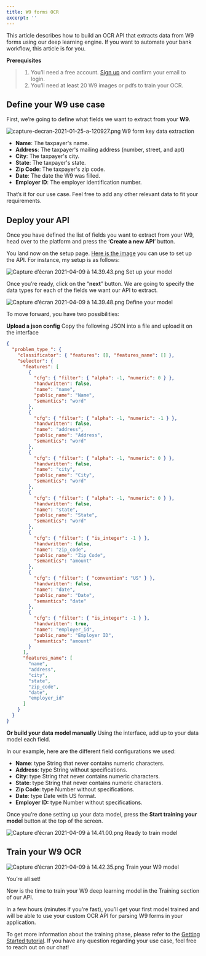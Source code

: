 ```yaml
---
title: W9 forms OCR
excerpt: ''
---
```

This article describes how to build an OCR API that extracts data from W9 forms using our deep learning engine. If you want to automate your bank workflow, this article is for you. 

**Prerequisites**
> 1. You’ll need a free account. [Sign up](https://platform.mindee.com/signup) and confirm your email to login.
> 2. You’ll need at least 20 W9 images or pdfs to train your OCR.

## Define your W9 use case
 

First, we’re going to define what fields we want to extract from your **W9**. 


![capture-decran-2021-01-25-a-120927.png](images/0807a15-capture-decran-2021-01-25-a-120927.png)
W9 form key data extraction

  * **Name**: The taxpayer's name. 
  *  **Address**: The taxpayer's mailing address (number, street, and apt)
  *  **City**: The taxpayer's city.
  *  **State**: The taxpayer's state. 
  *  **Zip Code**: The taxpayer's zip code.
  *  **Date**: The date the W9 was filled.
  *  **Employer ID**: The employer identification number.
 

 

That’s it for our use case. Feel free to add any other relevant data to fit your requirements. 

 

 

## Deploy your API
 

Once you have defined the list of fields you want to extract from your W9, head over to the platform and press the ‘**Create a new API**’ button.

 

<div class="magic-block-html">
    You land now on the setup page. <a 
      href="https://mindee-public-website-dev.s3.amazonaws.com/blog/2021/01/25/w-9.png"
      target="_blank">Here is the image</a> you can use to set up the API. For instance, my setup is as follows:
</div>


![Capture d’écran 2021-04-09 à 14.39.43.png](images/2323247-Capture_decran_2021-04-09_a_14.39.43.png)
Set up your model

Once you’re ready, click on the “**next**” button. We are going to specify the data types for each of the fields we want our API to extract.


![Capture d’écran 2021-04-09 à 14.39.48.png](images/c4174a1-Capture_decran_2021-04-09_a_14.39.48.png)
Define your model

To move forward, you have two possibilities:

**Upload a json config**
Copy the following JSON into a file and upload it on the interface


```json
{
  "problem_type_": {
    "classificator": { "features": [], "features_name": [] },
    "selector": {
      "features": [
        {
          "cfg": { "filter": { "alpha": -1, "numeric": 0 } },
          "handwritten": false,
          "name": "name",
          "public_name": "Name",
          "semantics": "word"
        },
        {
          "cfg": { "filter": { "alpha": -1, "numeric": -1 } },
          "handwritten": false,
          "name": "address",
          "public_name": "Address",
          "semantics": "word"
        },
        {
          "cfg": { "filter": { "alpha": -1, "numeric": 0 } },
          "handwritten": false,
          "name": "city",
          "public_name": "City",
          "semantics": "word"
        },
        {
          "cfg": { "filter": { "alpha": -1, "numeric": 0 } },
          "handwritten": false,
          "name": "state",
          "public_name": "State",
          "semantics": "word"
        },
        {
          "cfg": { "filter": { "is_integer": -1 } },
          "handwritten": false,
          "name": "zip_code",
          "public_name": "Zip Code",
          "semantics": "amount"
        },
        {
          "cfg": { "filter": { "convention": "US" } },
          "handwritten": false,
          "name": "date",
          "public_name": "Date",
          "semantics": "date"
        },
        {
          "cfg": { "filter": { "is_integer": -1 } },
          "handwritten": true,
          "name": "employer_id",
          "public_name": "Employer ID",
          "semantics": "amount"
        }
      ],
      "features_name": [
        "name",
        "address",
        "city",
        "state",
        "zip_code",
        "date",
        "employer_id"
      ]
    }
  }
}
```


**Or build your data model manually**
Using the interface, add up to your data model each field.

In our example, here are the different field configurations we used:

  *   **Name**: type String that never contains numeric characters. 
  * **Address**: type String without specifications.
  * **City**: type String that never contains numeric characters. 
  * **State**: type String that never contains numeric characters. 
  * **Zip Code**: type Number without specifications.
  * **Date**: type Date with US format. 
  * **Employer ID:** type Number without specifications. 
 
 

 

Once you’re done setting up your data model, press the **Start training your model** button at the top of the screen.

 

![Capture d’écran 2021-04-09 à 14.41.00.png](images/5ffd015-Capture_decran_2021-04-09_a_14.41.00.png)
Ready to train model

 
 
## Train your W9 OCR
 

 


 
![Capture d’écran 2021-04-09 à 14.42.35.png](images/0674e79-Capture_decran_2021-04-09_a_14.42.35.png)
Train your W9 model

 

You’re all set! 

 

Now is the time to train your W9 deep learning model in the Training section of our API. 

 

In a few hours (minutes if you're fast), you’ll get your first model trained and will be able to use your custom OCR API for parsing W9 forms in your application.

 To get more information about the training phase, please refer to the  [Getting Started tutorial](doc:build-your-first-document-parsing-api). If you have any question regarding your use case, feel free to reach out on our chat!